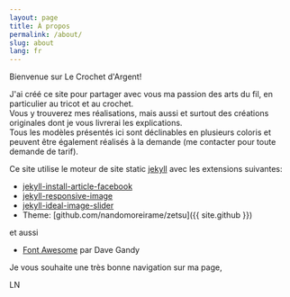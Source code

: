 ```yaml
---
layout: page
title: À propos
permalink: /about/
slug: about
lang: fr
---
```

Bienvenue sur Le Crochet d'Argent!

J'ai créé ce site pour partager avec vous ma passion des arts du fil, en particulier au tricot et au crochet.  
Vous y trouverez mes réalisations, mais aussi et surtout des créations originales dont je vous livrerai les explications.  
Tous les modèles présentés ici sont déclinables en plusieurs coloris et peuvent être également réalisés à la demande (me contacter pour toute demande de tarif).

Ce site utilise le moteur de site static [jekyll](http://jekyllrb.com/) avec les extensions suivantes:
* [jekyll-install-article-facebook](https://github.com/LordAmit/jekyll-instant-article-facebook)
* [jekyll-responsive-image](https://github.com/wildlyinaccurate/jekyll-responsive-image)
* [jekyll-ideal-image-slider](https://github.com/jekylltools/jekyll-ideal-image-slider)
* Theme: [github.com/nandomoreirame/zetsu]({{ site.github }})

et aussi
* [Font Awesome](http://fontawesome.io) par Dave Gandy

Je vous souhaite une très bonne navigation sur ma page,

LN

